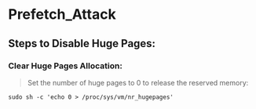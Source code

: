 # Prefetch_Attack

## Steps to Disable Huge Pages:
### Clear Huge Pages Allocation:

> Set the number of huge pages to 0 to release the reserved memory:

`sudo sh -c 'echo 0 > /proc/sys/vm/nr_hugepages'`

